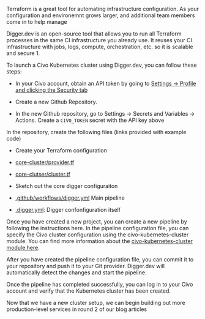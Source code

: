 Terraform is a great tool for automating infrastructure configuration.  As your configuration and environemnt grows larger, and additional team members come in to help manage 

Digger.dev is an open-source tool that allows you to run all Terraform processes in the same CI infrastructure you already use. It reuses your CI infrastructure with jobs, logs, compute, orchestration, etc. so it is scalable and secure 1.

To launch a Civo Kubernetes cluster using Digger.dev, you can follow these steps:

- In your Civo account, obtain an API token by going to [Settings -> Profile and clicking the Security tab](https://dashboard.civo.com/security)

- Create a new Github Repository.  

- In the new Github repository, go to Settings -> Secrets and Variables -> Actions.  Create a `CIVO_TOKEN` secret with the API key above

In the repository, create the following files (links provided with example code)

- Create your Terraform configuration

- [core-cluster/provider.tf](https://github.com/ssmiller25/civo-digger/blob/main/core-cluster/provider.tf)
- [core-clutser/cluster.tf](https://github.com/ssmiller25/civo-digger/blob/main/core-cluster/cluster.tf)

- Sketch out the core digger configuraiton

- [.github/workflows/digger.yml](https://github.com/ssmiller25/civo-digger/blob/main/.github/workflows/digger.yml) Main pipeline
- [.digger.yml](https://github.com/ssmiller25/civo-digger/blob/main/digger.yml): Digger confonfiguration itself


Once you have created a new project, you can create a new pipeline by following the instructions here. In the pipeline configuration file, you can specify the Civo cluster configuration using the civo-kubernetes-cluster module. You can find more information about the [civo-kubernetes-cluster module here](https://www.civo.com/docs/kubernetes/create-a-cluster).

After you have created the pipeline configuration file, you can commit it to your repository and push it to your Git provider. Digger.dev will automatically detect the changes and start the pipeline.

Once the pipeline has completed successfully, you can log in to your Civo account and verify that the Kubernetes cluster has been created.

Now that we have a new cluster setup, we can begin building out more production-level services in round 2 of our blog articles